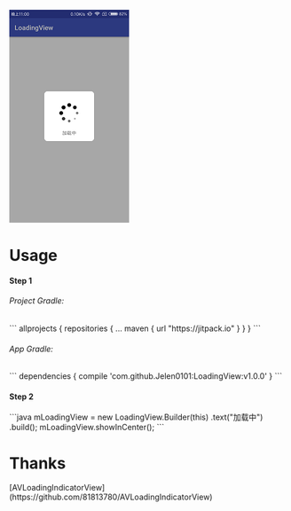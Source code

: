 ![](image1.png)
<h1>Usage</h1>

<h4>Step 1</h4>
<h6>Project Gradle:</h6>
```
    allprojects {
        repositories {
            ...
            maven { url "https://jitpack.io" }
            }
            }
```
<h6>App Gradle:</h6>
```
   dependencies {
   	        compile 'com.github.Jelen0101:LoadingView:v1.0.0'
   	}
```
<h4>Step 2</h4>
```java
  mLoadingView = new LoadingView.Builder(this)
                .text("加载中")
                .build();
  mLoadingView.showInCenter();
```

<h1>Thanks</h1>
[AVLoadingIndicatorView](https://github.com/81813780/AVLoadingIndicatorView)
